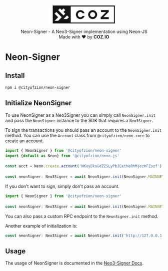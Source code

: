 <p align="center">
  <img
    src="../../.github/resources/images/coz.png"
    width="200px;">
</p>

<p align="center">
  Neon-Signer - A Neo3-Signer implementation using Neon-JS
  <br/> Made with ❤ by <b>COZ.IO</b>
</p>

# Neon-Signer

## Install

```bash
npm i @cityofzion/neon-signer
```

## Initialize NeonSigner
To use NeonSigner as a Neo3Signer you can simply call `NeonSigner.init` and pass the `NeonSigner` instance to the SDK that requires a `Neo3Signer`.

To sign the transactions you should pass an account to the `NeonSigner.init` method. You can use the `Account` class from `@cityofzion/neon-core` to create an account.
```ts
import { NeonSigner } from '@cityofzion/neon-signer'
import {default as Neon} from '@cityofzion/neon-js'

const acct = Neon.create.account('NKuyBkoGdZZSLyPbJEetheRhMjeznFZszf')

const neonSigner: Neo3Signer = await NeonSigner.init(NeonSigner.MAINNET, acct)
```

If you don't want to sign, simply don't pass an account.
```ts
import { NeonSigner } from '@cityofzion/neon-signer'

const neonSigner: Neo3Signer = await NeonSigner.init(NeonSigner.MAINNET)
```

You can also pass a custom RPC endpoint to the `NeonSigner.init` method.

Another example of initialization is:
```ts
const neonSigner: Neo3Signer = await NeonSigner.init('http://127.0.0.1:5001', acct)
```

## Usage
The usage of NeonSigner is documented in the [Neo3-Signer Docs](https://htmlpreview.github.io/?https://raw.githubusercontent.com/CityOfZion/neo3-signer/master/packages/neo3-signer/docs/modules.html).
